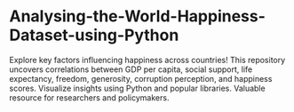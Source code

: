 # Analysing-the-World-Happiness-Dataset-using-Python
Explore key factors influencing happiness across countries! This repository uncovers correlations between GDP per capita, social support, life expectancy, freedom, generosity, corruption perception, and happiness scores. Visualize insights using Python and popular libraries. Valuable resource for researchers and policymakers. 
